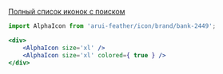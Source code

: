 [Полный список иконок с поиском](http://design.alfabank.ru/style/icons)

```jsx
import AlphaIcon from 'arui-feather/icon/brand/bank-2449';

<div>
    <AlphaIcon size='xl' />
    <AlphaIcon size='xl' colored={ true } />
</div>
```

